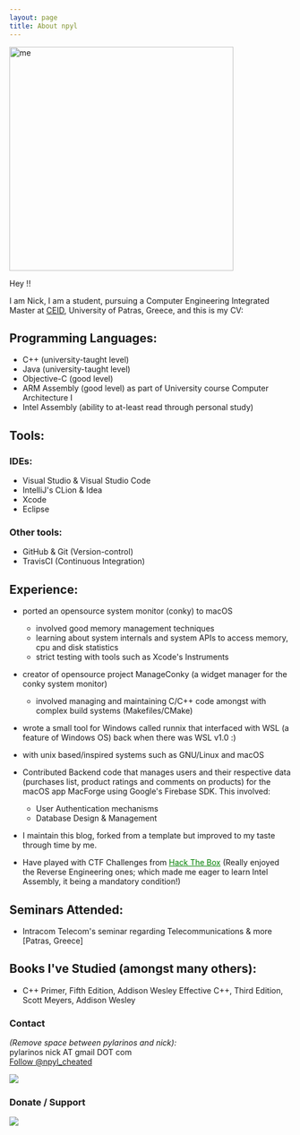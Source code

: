 ```yaml
---
layout: page
title: About npyl
---
```


<a href="https://en.wikipedia.org/wiki/Tokyo_Ghoul"><img src="img/kaneki.jpeg" alt="me" style="width:400px;height:400px;"></a>

Hey !!<br>

I am Nick,
I am a student, pursuing a Computer Engineering Integrated Master at <a href="https://www.ceid.upatras.gr/">CEID</a>, University of Patras, Greece, and this is my CV:

## Programming Languages:
- C++ (university-taught level)
- Java (university-taught level)
- Objective-C (good level)
- ARM Assembly (good level) as part of University course Computer Architecture I
- Intel Assembly (ability to at-least read through personal study)

## Tools:
### IDEs:
- Visual Studio & Visual Studio Code
- IntelliJ's CLion & Idea
- Xcode
- Eclipse

### Other tools:
- GitHub & Git (Version-control)
- TravisCI (Continuous Integration)

## Experience:
- ported an opensource system monitor (conky) to macOS
  - involved good memory management techniques
  - learning about system internals and system APIs to access memory, cpu and disk statistics
  - strict testing with tools such as Xcode's Instruments
- creator of opensource project ManageConky (a widget manager for the conky system monitor)
  - involved managing and maintaining C/C++ code amongst with complex build systems (Makefiles/CMake)
- wrote a small tool for Windows called runnix that interfaced with WSL (a feature of Windows OS) back when there was WSL v1.0 :)
- with unix based/inspired systems such as GNU/Linux and macOS

- Contributed Backend code that manages users and their respective data (purchases list, product ratings and comments on products) for the macOS app MacForge using Google's Firebase SDK. This involved:
  - User Authentication mechanisms
  - Database Design & Management

- I maintain this blog, forked from a template but improved to my taste through time by me.

- Have played with CTF Challenges from <a style="color: green;" href="https://www.hackthebox.eu">Hack The Box</a> (Really enjoyed the Reverse Engineering ones; which made me eager to learn Intel Assembly, it being a mandatory condition!)

## Seminars Attended:
- Intracom Telecom's seminar regarding Telecommunications & more [Patras, Greece]

## Books I've Studied (amongst many others):
- C++ Primer, Fifth Edition, Addison Wesley
Effective C++, Third Edition, Scott Meyers, Addison Wesley

### Contact

<i>(Remove space between pylarinos and nick):</i><br>
pylarinos nick AT gmail DOT com<br>
<a href="https://twitter.com/npyl_cheated?ref_src=twsrc%5Etfw" class="twitter-follow-button" data-show-count="false">Follow @npyl_cheated</a><br>
<script async src="https://platform.twitter.com/widgets.js" charset="utf-8"></script>
<a href="https://github.com/npyl"><img src="img/GitHub-Mark-32px.png" align="left"></a><br>

### Donate / Support

<a href="https://www.paypal.com/cgi-bin/webscr?cmd=_s-xclick&hosted_button_id=NSV636CUWX754"><img src="https://www.paypalobjects.com/en_US/i/btn/btn_donateCC_LG.gif" align="left"></a>

<br>
<br>
<br>
<br>
